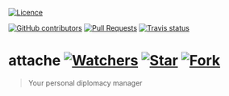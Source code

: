 [![Licence](https://img.shields.io/github/license/JaroslawWiosna/attache.svg)](https://github.com/JaroslawWiosna/attache/blob/master/LICENSE)
<!--- TODO(#13): Uncomment Release badge once attache has its first release -->
<!--- [![Release](https://img.shields.io/github/release/JaroslawWiosna/attache.svg?maxAge=3600)](https://github.com/JaroslawWiosna/attache/releases) -->
[![GitHub contributors](https://img.shields.io/github/contributors/JaroslawWiosna/attache.svg)](https://github.com/JaroslawWiosna/attache/graphs/contributors)
[![Pull Requests](https://img.shields.io/github/issues-pr/JaroslawWiosna/attache.svg)](https://github.com/JaroslawWiosna/attache/pulls)
[![Travis status](https://travis-ci.org/JaroslawWiosna/attache.svg?branch=master)](https://travis-ci.org/JaroslawWiosna/attache)

# attache [![Watchers](https://img.shields.io/github/watchers/JaroslawWiosna/attache.svg?style=social&label=Watch)](https://github.com/JaroslawWiosna/attache/watchers) [![Star](https://img.shields.io/github/stars/JaroslawWiosna/attache.svg?style=social&label=Stars)](https://github.com/JaroslawWiosna/attache/stargazers) [![Fork](https://img.shields.io/github/forks/JaroslawWiosna/attache.svg?style=social&label=Fork)](https://github.com/JaroslawWiosna/attache/network)

> Your personal diplomacy manager
